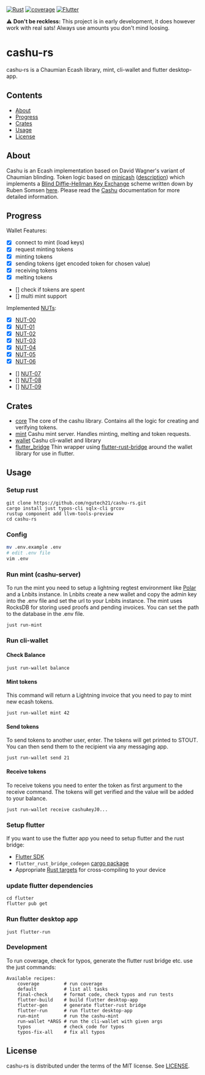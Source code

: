 [![Rust](https://github.com/ngutech21/cashu-rs/actions/workflows/rust.yml/badge.svg?branch=master)](https://github.com/ngutech21/cashu-rs/actions/workflows/rust.yml)
[![coverage](https://img.shields.io/codecov/c/github/ngutech21/cashu-rs)](https://app.codecov.io/gh/ngutech21/cashu-rs/)
[![Flutter](https://github.com/ngutech21/cashu-rs/actions/workflows/flutter.yml/badge.svg?branch=master)](https://github.com/ngutech21/cashu-rs/actions/workflows/flutter.yml)


⚠️ **Don't be reckless:** This project is in early development, it does however work with real sats! Always use amounts you don't mind loosing. 

# cashu-rs
cashu-rs is a Chaumian Ecash library, mint, cli-wallet and flutter desktop-app. 

## Contents
- [About](#about)
- [Progress](#progress)
- [Crates](#crates)
- [Usage](#usage)
- [License](#license)

## About
Cashu is an Ecash implementation based on David Wagner's variant of Chaumian blinding. Token logic based
on [minicash](https://github.com/phyro/minicash) ([description](https://gist.github.com/phyro/935badc682057f418842c72961cf096c))
which implements a [Blind Diffie-Hellman Key Exchange](https://cypherpunks.venona.com/date/1996/03/msg01848.html) scheme
written down by Ruben Somsen [here](https://gist.github.com/RubenSomsen/be7a4760dd4596d06963d67baf140406). 
Please read the [Cashu](https://github.com/callebtc/cashu) documentation for more detailed information.



## Progress
Wallet Features:

- [x] connect to mint (load keys)
- [x] request minting tokens
- [x] minting tokens
- [x] sending tokens (get encoded token for chosen value)
- [x] receiving tokens
- [x] melting tokens
- [] check if tokens are spent
- [] multi mint support


Implemented [NUTs](https://github.com/cashubtc/nuts/):

- [x] [NUT-00](https://github.com/cashubtc/nuts/blob/main/00.md)
- [x] [NUT-01](https://github.com/cashubtc/nuts/blob/main/01.md)
- [x] [NUT-02](https://github.com/cashubtc/nuts/blob/main/02.md)
- [x] [NUT-03](https://github.com/cashubtc/nuts/blob/main/03.md)
- [x] [NUT-04](https://github.com/cashubtc/nuts/blob/main/04.md)
- [x] [NUT-05](https://github.com/cashubtc/nuts/blob/main/05.md)
- [x] [NUT-06](https://github.com/cashubtc/nuts/blob/main/06.md)
- [] [NUT-07](https://github.com/cashubtc/nuts/blob/main/07.md)
- [] [NUT-08](https://github.com/cashubtc/nuts/blob/main/08.md)
- [] [NUT-09](https://github.com/cashubtc/nuts/blob/main/09.md)







## Crates
- [core](./core) The core of the cashu library. Contains all the logic for creating and verifying tokens.
- [mint](./mint) Cashu mint server. Handles minting, melting and token requests.
- [wallet](./wallet) Cashu cli-wallet and library
- [flutter_bridge](./flutter/native) Thin wrapper using [flutter-rust-bridge](https://github.com/fzyzcjy/flutter_rust_bridge) around the wallet library for use in flutter. 

## Usage
### Setup rust
```
git clone https://github.com/ngutech21/cashu-rs.git
cargo install just typos-cli sqlx-cli grcov
rustup component add llvm-tools-preview
cd cashu-rs
```


### Config
```bash
mv .env.example .env
# edit .env file
vim .env
```

### Run mint (cashu-server)
To run the mint you need to setup a lightning regtest environment like [Polar](https://lightningpolar.com) and a Lnbits instance. In Lnbits create a new wallet and copy the admin key into the .env file and set the url to your Lnbits instance. The mint uses RocksDB for storing used proofs and pending invoices. You can set the path to the database in the .env file.
```
just run-mint
```


### Run cli-wallet
#### Check Balance
```
just run-wallet balance
```

#### Mint tokens
This command will return a Lightning invoice that you need to pay to mint new ecash tokens.
```
just run-wallet mint 42
```

#### Send tokens
To send tokens to another user, enter. The tokens will get printed to STOUT. You can then send them to the recipient via any messaging app.
```
just run-wallet send 21
```

#### Receive tokens
To receive tokens you need to enter the token as first argument to the receive command. The tokens will get verified and the value will be added to your balance.
```
just run-wallet receive cashuAeyJ0...
```



### Setup flutter
If you want to use the flutter app you need to setup flutter and the rust bridge:
- [Flutter SDK](https://docs.flutter.dev/get-started/install)
- `flutter_rust_bridge_codegen` [cargo package](https://cjycode.com/flutter_rust_bridge/integrate/deps.html#build-time-dependencies)
- Appropriate [Rust targets](https://rust-lang.github.io/rustup/cross-compilation.html) for cross-compiling to your device

### update flutter dependencies
```
cd flutter
flutter pub get
```

### Run flutter desktop app
```
just flutter-run
```

### Development
To run coverage, check for typos, generate the flutter rust bridge etc. use the just commands:
```
Available recipes:
    coverage         # run coverage
    default          # list all tasks
    final-check      # format code, check typos and run tests
    flutter-build    # build flutter desktop-app
    flutter-gen      # generate flutter-rust bridge
    flutter-run      # run flutter desktop-app
    run-mint         # run the cashu-mint
    run-wallet *ARGS # run the cli-wallet with given args
    typos            # check code for typos
    typos-fix-all    # fix all typos
```



## License

cashu-rs is distributed under the terms of the MIT license.
See [LICENSE](LICENSE).






